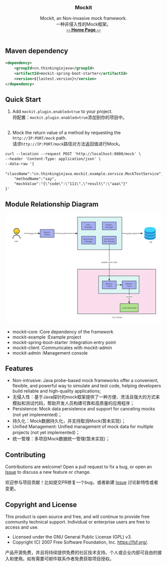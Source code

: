 <p align="center" >
    <h3 align="center">Mockit</h3>
    <p align="center">
        Mockit, an Non-invasive mock framework.
        <br>
        一种非侵入性的Mock框架。
        <br>
        <a href="https://github.com/bombl/mockit/"><strong>-- Home Page --</strong></a>
        <br>
        <br>
    </p>
</p>

## Maven dependency
```xml
<dependency>
    <groupId>cn.thinkinginjava</groupId>
    <artifactId>mockit-spring-boot-starter</artifactId>
    <version>${lastest.version}</version>
</dependency>
```

## Quick Start
1. Add `mockit.plugin.enabled=true` to your project.</br>
   将配置：`mockit.plugin.enabled=true`添加到你的项目中。</br></br>
   
2. Mock the return value of a method by requesting the `http://IP:PORT/mock` path.</br>
   请求`http://IP:PORT/mock`路径对方法返回值进行Mock。

```
curl --location --request POST 'http://localhost:8080/mock' \
--header 'Content-Type: application/json' \
--data-raw '{
    "className":"cn.thinkinginjava.mockit.example.service.MockTestService",
    "methodName":"say",
    "mockValue":"{\"code\":\"111\",\"result\":\"aaa\"}"
}'
```

## Module Relationship Diagram
![](https://github.com/bombl/ImageHost/blob/main/Mockit.png?raw=true)

- mockit-core :Core dependency of the framework
- mockit-example :Example project
- mockit-spring-boot-starter :Integration entry point
- mockit-client :Communicates with mockit-admin
- mockit-admin :Management console

## Features
- Non-intrusive: Java probe-based mock frameworks offer a convenient, flexible, and powerful way to simulate and test code, helping developers build reliable and high-quality applications;
- 无侵入性：基于Java探针的mock框架提供了一种方便、灵活且强大的方式来模拟和测试代码，帮助开发人员构建可靠和高质量的应用程序；
- Persistence: Mock data persistence and support for canceling mocks (not yet implemented)；
- 持久化：Mock数据持久化，并支持取消Mock(暂未实现)；
- Unified Management: Unified management of mock data for multiple projects (not yet implemented)；
- 统一管理：多项目Mock数据统一管理(暂未实现)；

## Contributing
Contributions are welcome! Open a pull request to fix a bug, or open an [Issue](https://github.com/bombl/mockit/issues/) to discuss a new feature or change.

欢迎参与项目贡献！比如提交PR修复一个bug，或者新建 [Issue](https://github.com/bombl/mockit/issues/) 讨论新特性或者变更。


## Copyright and License
This product is open source and free, and will continue to provide free community technical support. Individual or enterprise users are free to access and use.

- Licensed under the GNU General Public License (GPL) v3.
- Copyright (C) 2007 Free Software Foundation, Inc. <https://fsf.org/>.

产品开源免费，并且将持续提供免费的社区技术支持。个人或企业内部可自由的接入和使用。如有需要可邮件联系作者免费获取项目授权。